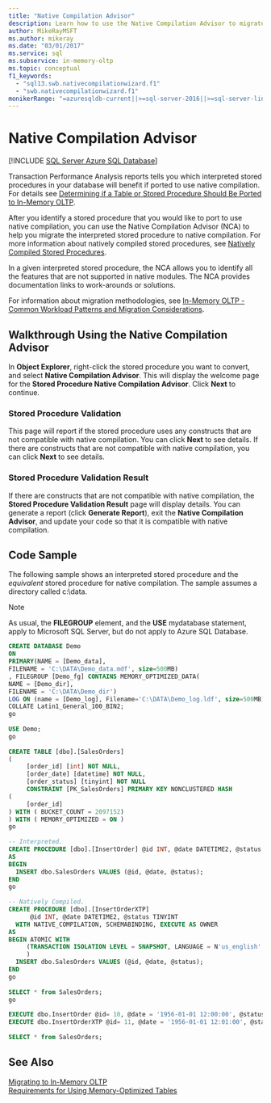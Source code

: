 ```yaml
---
title: "Native Compilation Advisor"
description: Learn how to use the Native Compilation Advisor to migrate an interpreted stored procedure to native compilation as part of migrating to In-Memory OLTP.
author: MikeRayMSFT
ms.author: mikeray
ms.date: "03/01/2017"
ms.service: sql
ms.subservice: in-memory-oltp
ms.topic: conceptual
f1_keywords:
  - "sql13.swb.nativecompilationwizard.f1"
  - "swb.nativecompilationwizard.f1"
monikerRange: "=azuresqldb-current||>=sql-server-2016||>=sql-server-linux-2017||=azuresqldb-mi-current"
---
```

# Native Compilation Advisor
[!INCLUDE [SQL Server Azure SQL Database](../../includes/applies-to-version/sql-asdb.md)]

  Transaction Performance Analysis reports tells you which interpreted stored procedures in your database will benefit if ported to use native compilation. For details see [Determining if a Table or Stored Procedure Should Be Ported to In-Memory OLTP](../../relational-databases/in-memory-oltp/determining-if-a-table-or-stored-procedure-should-be-ported-to-in-memory-oltp.md).  
  
 After you identify a stored procedure that you would like to port to use native compilation, you can use the Native Compilation Advisor (NCA) to help you migrate the interpreted stored procedure to native compilation. For more information about natively compiled stored procedures, see [Natively Compiled Stored Procedures](./a-guide-to-query-processing-for-memory-optimized-tables.md).  
  
 In a given interpreted stored procedure, the NCA allows you to identify all the features that are not supported in native modules. The NCA provides documentation links to work-arounds or solutions.  
  
 For information about migration methodologies, see [In-Memory OLTP - Common Workload Patterns and Migration Considerations](/previous-versions/dn673538(v=msdn.10)).  
  
## Walkthrough Using the Native Compilation Advisor  
 In **Object Explorer**, right-click the stored procedure you want to convert, and select **Native Compilation Advisor**. This will display the welcome page for the **Stored Procedure Native Compilation Advisor**. Click **Next** to continue.  
  
### Stored Procedure Validation  
 This page will report if the stored procedure uses any constructs that are not compatible with native compilation. You can click **Next** to see details. If there are constructs that are not compatible with native compilation, you can click **Next** to see details.  
  
### Stored Procedure Validation Result  
 If there are constructs that are not compatible with native compilation, the **Stored Procedure Validation Result** page will display details. You can generate a report (click **Generate Report**), exit the **Native Compilation Advisor**, and update your code so that it is compatible with native compilation.  
  
## Code Sample  
 The following sample shows an interpreted stored procedure and the *equivalent* stored procedure for native compilation. The sample assumes a directory called c:\data.  
  
> [!NOTE]  
>  As usual, the **FILEGROUP** element, and the **USE** mydatabase statement, apply to Microsoft SQL Server, but do not apply to Azure SQL Database.  
  
```sql  
CREATE DATABASE Demo  
ON  
PRIMARY(NAME = [Demo_data],  
FILENAME = 'C:\DATA\Demo_data.mdf', size=500MB)  
, FILEGROUP [Demo_fg] CONTAINS MEMORY_OPTIMIZED_DATA(  
NAME = [Demo_dir],  
FILENAME = 'C:\DATA\Demo_dir')  
LOG ON (name = [Demo_log], Filename='C:\DATA\Demo_log.ldf', size=500MB)  
COLLATE Latin1_General_100_BIN2;  
go  
  
USE Demo;  
go  
  
CREATE TABLE [dbo].[SalesOrders]  
(  
     [order_id] [int] NOT NULL,  
     [order_date] [datetime] NOT NULL,  
     [order_status] [tinyint] NOT NULL  
     CONSTRAINT [PK_SalesOrders] PRIMARY KEY NONCLUSTERED HASH   
(  
     [order_id]  
) WITH ( BUCKET_COUNT = 2097152)  
) WITH ( MEMORY_OPTIMIZED = ON )  
go  
  
-- Interpreted.  
CREATE PROCEDURE [dbo].[InsertOrder] @id INT, @date DATETIME2, @status TINYINT  
AS   
BEGIN   
  INSERT dbo.SalesOrders VALUES (@id, @date, @status);  
END  
go  
  
-- Natively Compiled.  
CREATE PROCEDURE [dbo].[InsertOrderXTP]  
      @id INT, @date DATETIME2, @status TINYINT  
  WITH NATIVE_COMPILATION, SCHEMABINDING, EXECUTE AS OWNER  
AS   
BEGIN ATOMIC WITH   
     (TRANSACTION ISOLATION LEVEL = SNAPSHOT, LANGUAGE = N'us_english'  
     )  
  INSERT dbo.SalesOrders VALUES (@id, @date, @status);  
END  
go  
  
SELECT * from SalesOrders;  
go  
  
EXECUTE dbo.InsertOrder @id= 10, @date = '1956-01-01 12:00:00', @status = 1;  
EXECUTE dbo.InsertOrderXTP @id= 11, @date = '1956-01-01 12:01:00', @status = 2;  
  
SELECT * from SalesOrders;  
```  
  
## See Also  
 [Migrating to In-Memory OLTP](./plan-your-adoption-of-in-memory-oltp-features-in-sql-server.md)   
 [Requirements for Using Memory-Optimized Tables](../../relational-databases/in-memory-oltp/requirements-for-using-memory-optimized-tables.md)  
  
